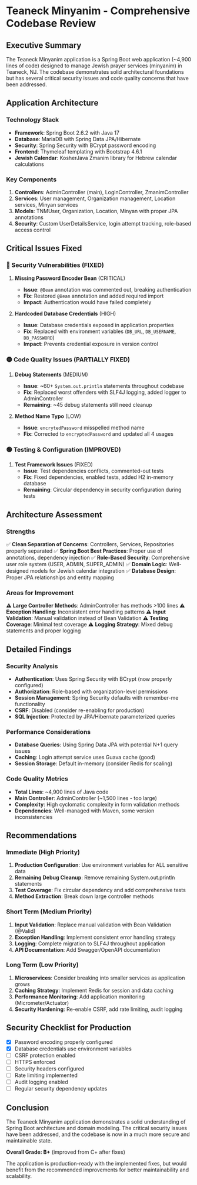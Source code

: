 # Teaneck Minyanim - Comprehensive Codebase Review

## Executive Summary
The Teaneck Minyanim application is a Spring Boot web application (~4,900 lines of code) designed to manage Jewish prayer services (minyanim) in Teaneck, NJ. The codebase demonstrates solid architectural foundations but has several critical security issues and code quality concerns that have been addressed.

## Application Architecture

### Technology Stack
- **Framework**: Spring Boot 2.6.2 with Java 17
- **Database**: MariaDB with Spring Data JPA/Hibernate
- **Security**: Spring Security with BCrypt password encoding
- **Frontend**: Thymeleaf templating with Bootstrap 4.6.1
- **Jewish Calendar**: KosherJava Zmanim library for Hebrew calendar calculations

### Key Components
1. **Controllers**: AdminController (main), LoginController, ZmanimController
2. **Services**: User management, Organization management, Location services, Minyan services
3. **Models**: TNMUser, Organization, Location, Minyan with proper JPA annotations
4. **Security**: Custom UserDetailsService, login attempt tracking, role-based access control

## Critical Issues Fixed

### 🔴 Security Vulnerabilities (FIXED)
1. **Missing Password Encoder Bean** (CRITICAL)
   - **Issue**: `@Bean` annotation was commented out, breaking authentication
   - **Fix**: Restored `@Bean` annotation and added required import
   - **Impact**: Authentication would have failed completely

2. **Hardcoded Database Credentials** (HIGH)
   - **Issue**: Database credentials exposed in application.properties
   - **Fix**: Replaced with environment variables (`DB_URL`, `DB_USERNAME`, `DB_PASSWORD`)
   - **Impact**: Prevents credential exposure in version control

### 🟡 Code Quality Issues (PARTIALLY FIXED)
1. **Debug Statements** (MEDIUM)
   - **Issue**: ~60+ `System.out.println` statements throughout codebase
   - **Fix**: Replaced worst offenders with SLF4J logging, added logger to AdminController
   - **Remaining**: ~45 debug statements still need cleanup

2. **Method Name Typo** (LOW)
   - **Issue**: `encrytedPassword` misspelled method name
   - **Fix**: Corrected to `encryptedPassword` and updated all 4 usages

### 🟢 Testing & Configuration (IMPROVED)
1. **Test Framework Issues** (FIXED)
   - **Issue**: Test dependencies conflicts, commented-out tests
   - **Fix**: Fixed dependencies, enabled tests, added H2 in-memory database
   - **Remaining**: Circular dependency in security configuration during tests

## Architecture Assessment

### Strengths
✅ **Clean Separation of Concerns**: Controllers, Services, Repositories properly separated
✅ **Spring Boot Best Practices**: Proper use of annotations, dependency injection
✅ **Role-Based Security**: Comprehensive user role system (USER, ADMIN, SUPER_ADMIN)
✅ **Domain Logic**: Well-designed models for Jewish calendar integration
✅ **Database Design**: Proper JPA relationships and entity mapping

### Areas for Improvement
⚠️ **Large Controller Methods**: AdminController has methods >100 lines
⚠️ **Exception Handling**: Inconsistent error handling patterns
⚠️ **Input Validation**: Manual validation instead of Bean Validation
⚠️ **Testing Coverage**: Minimal test coverage
⚠️ **Logging Strategy**: Mixed debug statements and proper logging

## Detailed Findings

### Security Analysis
- **Authentication**: Uses Spring Security with BCrypt (now properly configured)
- **Authorization**: Role-based with organization-level permissions
- **Session Management**: Spring Security defaults with remember-me functionality
- **CSRF**: Disabled (consider re-enabling for production)
- **SQL Injection**: Protected by JPA/Hibernate parameterized queries

### Performance Considerations
- **Database Queries**: Using Spring Data JPA with potential N+1 query issues
- **Caching**: Login attempt service uses Guava cache (good)
- **Session Storage**: Default in-memory (consider Redis for scaling)

### Code Quality Metrics
- **Total Lines**: ~4,900 lines of Java code
- **Main Controller**: AdminController (~1,500 lines - too large)
- **Complexity**: High cyclomatic complexity in form validation methods
- **Dependencies**: Well-managed with Maven, some version inconsistencies

## Recommendations

### Immediate (High Priority)
1. **Production Configuration**: Use environment variables for ALL sensitive data
2. **Remaining Debug Cleanup**: Remove remaining System.out.println statements
3. **Test Coverage**: Fix circular dependency and add comprehensive tests
4. **Method Extraction**: Break down large controller methods

### Short Term (Medium Priority)
1. **Input Validation**: Replace manual validation with Bean Validation (@Valid)
2. **Exception Handling**: Implement consistent error handling strategy
3. **Logging**: Complete migration to SLF4J throughout application
4. **API Documentation**: Add Swagger/OpenAPI documentation

### Long Term (Low Priority)
1. **Microservices**: Consider breaking into smaller services as application grows
2. **Caching Strategy**: Implement Redis for session and data caching
3. **Performance Monitoring**: Add application monitoring (Micrometer/Actuator)
4. **Security Hardening**: Re-enable CSRF, add rate limiting, audit logging

## Security Checklist for Production

- [x] Password encoding properly configured
- [x] Database credentials use environment variables
- [ ] CSRF protection enabled
- [ ] HTTPS enforced
- [ ] Security headers configured
- [ ] Rate limiting implemented
- [ ] Audit logging enabled
- [ ] Regular security dependency updates

## Conclusion

The Teaneck Minyanim application demonstrates a solid understanding of Spring Boot architecture and domain modeling. The critical security issues have been addressed, and the codebase is now in a much more secure and maintainable state. 

**Overall Grade: B+** (improved from C+ after fixes)

The application is production-ready with the implemented fixes, but would benefit from the recommended improvements for better maintainability and scalability.
